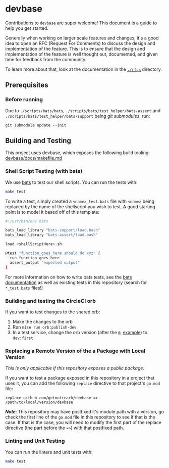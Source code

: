 # devbase

<!-- <<Stencil::Block(customGeneralInformation)>> -->
Contributions to `devbase` are super welcome! This document is a guide to help you get started.

Generally when working on larger scale features and changes, it's a good idea to open an RFC (Request For Comments) to discuss the design and implementation of the feature. This is to ensure that the design and implementation of the feature is well thought out, documented, and given time for feedback from the community.

To learn more about that, look at the documentation in the [`./rfcs`](./rfcs/) directory.
<!-- <</Stencil::Block>> -->

## Prerequisites

<!-- <<Stencil::Block(customPrerequisites)>> -->

### Before running

Due to `./scripts/bats/bats`, `./scripts/bats/test_helper/bats-assert` and `./scripts/bats/test_helper/bats-support` being *git submodules*, run:
```
git submodule update --init
```

<!-- <</Stencil::Block>> -->

## Building and Testing

This project uses devbase, which exposes the following build tooling: [devbase/docs/makefile.md](https://github.com/getoutreach/devbase/blob/main/docs/makefile.md)

<!-- <<Stencil::Block(customBuildingAndTesting)>> -->
### Shell Script Testing (with bats)

We use [bats](https://github.com/bats-core/bats-core) to test our shell scripts. You can run the tests with:

```bash
make test
```

To write a test, simply created a `<name>_test.bats` file with `<name>`
being replaced by the name of the shellscript you wish to test. A good
starting point is to model it based off of this template:

```bash
#!/usr/bin/env bats

bats_load_library "bats-support/load.bash"
bats_load_library "bats-assert/load.bash"

load <shellScriptHere>.sh

@test "function_goes_here should do xyz" {
  run function_goes_here
  assert_output "expected output"
}
```

For more information on how to write bats tests, see the [bats
documentation](https://bats-core.readthedocs.io/en/stable/writing-tests.html)
as well as existing tests in this repository (search for `*_test.bats` files!)

### Building and testing the CircleCI orb

If you want to test changes to the shared orb:

1. Make the changes to the orb
2. Run `mise run orb:publish-dev`
3. In a test service, change the orb version (after the `@`,
   [example](https://github.com/getoutreach/devbase/blob/8f298fa86e5ff37afc75f6c6eeda14275f758f25/.circleci/config.yml#L5))
   to `dev:first`

<!-- <</Stencil::Block>> -->

### Replacing a Remote Version of the a Package with Local Version

_This is only applicable if this repository exposes a public package_.

If you want to test a package exposed in this repository in a project that uses it, you can
add the following `replace` directive to that project's `go.mod` file:

```
replace github.com/getoutreach/devbase => /path/to/local/version/devbase
```

**_Note_**: This repository may have postfixed it's module path with a version, go check the first
line of the `go.mod` file in this repository to see if that is the case. If that is the case,
you will need to modify the first part of the replace directive (the part before the `=>`) with
that postfixed path.

### Linting and Unit Testing

You can run the linters and unit tests with:

```bash
make test
```

